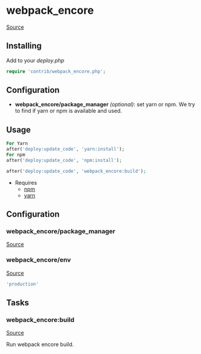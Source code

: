 <!-- DO NOT EDIT THIS FILE! -->
<!-- Instead edit contrib/webpack_encore.php -->
<!-- Then run bin/docgen -->

# webpack_encore

[Source](/contrib/webpack_encore.php)


## Installing

Add to your _deploy.php_

```php
require 'contrib/webpack_encore.php';
```

## Configuration

- **webpack_encore/package_manager** *(optional)*: set yarn or npm. We try to find if yarn or npm is available and used.

## Usage

```php
For Yarn
after('deploy:update_code', 'yarn:install');
For npm
after('deploy:update_code', 'npm:install');

after('deploy:update_code', 'webpack_encore:build');
```


* Requires
  * [npm](/docs/contrib/npm.md)
  * [yarn](/docs/contrib/yarn.md)

## Configuration
### webpack_encore/package_manager
[Source](https://github.com/deployphp/deployer/blob/master/contrib/webpack_encore.php#L31)





### webpack_encore/env
[Source](https://github.com/deployphp/deployer/blob/master/contrib/webpack_encore.php#L39)



```php title="Default value"
'production'
```



## Tasks

### webpack_encore:build
[Source](https://github.com/deployphp/deployer/blob/master/contrib/webpack_encore.php#L42)

Run webpack encore build.




